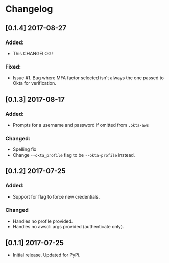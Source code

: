# Changelog

## [0.1.4] 2017-08-27
### Added:
- This CHANGELOG!

### Fixed:
- Issue #1. Bug where MFA factor selected isn't always the one passed to Okta for verification.


## [0.1.3] 2017-08-17
### Added:
- Prompts for a username and password if omitted from `.okta-aws`

### Changed:
- Spelling fix
- Change `--okta_profile` flag to be `--okta-profile` instead.


## [0.1.2] 2017-07-25
### Added:
- Support for flag to force new credentials.

### Changed
- Handles no profile provided.
- Handles no awscli args provided (authenticate only).


## [0.1.1] 2017-07-25
- Initial release. Updated for PyPi.
